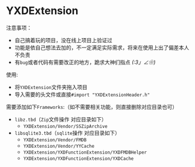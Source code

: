 # YXDExtension
注意事项：

* 自己搞着玩的项目，没在线上项目上验证过
* 功能是依自己想法去加的，不一定满足实际需求，将来在使用上出了偏差本人不负责
* 有`bug`或者代码有需要改正的地方，跪求大神们指点 _(:3」∠❀)_

使用:

* 将`YXDExtension`文件夹拖入项目
* 导入需要的头文件或直接`#import "YXDExtensionHeader.h"` 

需要添加如下`Frameworks`:（如不需要相关功能，则直接删除对应目录也可）
* `libz.tbd`（`Zip`文件操作 对应目录如下）
    * `YXDExtension/Vendor/SSZipArchive`
* `libsqlite3.tbd`（`sqlite`操作 对应目录如下）
    * `YXDExtension/Vendor/FMDB`
    * `YXDExtension/Vendor/YYCache`
    * `YXDExtension/YXDFunctionExtension/YXDFMDBHelper`
    * `YXDExtension/YXDFunctionExtension/YXDCache`
